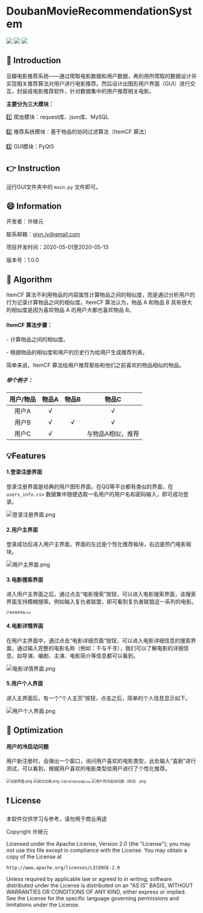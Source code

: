# DoubanMovieRecommendationSystem

[![](https://img.shields.io/badge/release-beta-blue.svg)](https://github.com/Giyn/DoubanMovieRecommendationSystem/releases/tag/1.0.0) [![](https://img.shields.io/badge/version-1.0.0-red.svg)](https://github.com/Giyn/DoubanMovieRecommendationSystem/releases/tag/1.0.0) [![](https://img.shields.io/badge/build-passing-green.svg)](https://github.com/Giyn/DoubanMovieRecommendationSystem/releases/tag/1.0.0)



## :blue_book: Introduction

豆瓣电影推荐系统——通过爬取电影数据和用户数据，再利用所爬取的数据设计并实现相关推荐算法对用户进行电影推荐。然后设计出图形用户界面（GUI）进行交互，封装成电影推荐软件，针对数据集中的用户推荐相关电影。

**主要分为三大模块：**

:one: 爬虫模块：request库、json库、MySQL 

:two: 推荐系统模块：基于物品的协同过滤算法（ItemCF 算法）

:three: GUI模块：PyQt5



## :point_right: Instruction

运行GUI文件夹中的 `main.py` 文件即可。



## :smile: Information

开发者：许继元

联系邮箱：giyn.jy@gmail.com

项目开发时间：2020-05-01至2020-05-13

版本号：1.0.0



## :mag_right: ​Algorithm

ItemCF 算法不利用物品的内容属性计算物品之间的相似度，而是通过分析用户的行为记录计算物品之间的相似度。ItemCF 算法认为，物品 A 和物品 B 具有很大的相似度是因为喜欢物品 A 的用户大都也喜欢物品 B。

 

#### **ItemCF 算法步骤：**

\-    计算物品之间的相似度。

\-    根据物品的相似度和用户的历史行为给用户生成推荐列表。



简单来说，ItemCF 算法给用户推荐那些和他们之前喜欢的物品相似的物品。



##### 举个例子：

| **用户**/**物品** | **物品A** | **物品B** |     **物品C**     |
| :---------------: | :-------: | :-------: | :---------------: |
|       用户A       |     √     |           |         √         |
|       用户B       |     √     |     √     |         √         |
|       用户C       |     √     |           | 与物品A相似，推荐 |



## :bulb: ​Features

#### 1.登录注册界面

登录注册界面是经典的用户图形界面，在QQ等平台都有类似的界面，在 `users_info.csv` 数据集中随便选取一名用户的用户名和密码输入，即可成功登录。

![登录注册界面.png](https://github.com/Giyn/DoubanMovieRecommendationSystem/blob/master/Screenshot/%E7%99%BB%E5%BD%95%E6%B3%A8%E5%86%8C%E7%95%8C%E9%9D%A2.png?raw=true)



#### 2.用户主界面

登录成功后进入用户主界面，界面的左边是个性化推荐板块，右边是热门电影板块。

![用户主界面.png](https://github.com/Giyn/DoubanMovieRecommendationSystem/blob/master/Screenshot/%E7%94%A8%E6%88%B7%E4%B8%BB%E7%95%8C%E9%9D%A2.png?raw=true)



#### 3.电影搜索界面

进入用户主界面之后，通过点击“电影搜索”按钮，可以进入电影搜索界面，该搜索界面支持模糊搜索。例如输入复仇者联盟，即可看到复仇者联盟这一系列的电影。

<img src="https://github.com/Giyn/DoubanMovieRecommendationSystem/blob/master/Screenshot/%E7%94%B5%E5%BD%B1%E6%90%9C%E7%B4%A2%E7%95%8C%E9%9D%A2.png?raw=true" alt="电影搜索界面.png" style="zoom: 50%;" />



#### 4.电影详情界面

在用户主界面中，通过点击“电影详细页面”按钮，可以进入电影详细信息的搜索界面，通过输入完整的电影名称（例如：千与千寻），我们可以了解电影的详细信息，如导演、编剧、主演、电影简介等信息都可以看到。

![电影详情界面.png](https://github.com/Giyn/DoubanMovieRecommendationSystem/blob/master/Screenshot/%E7%94%B5%E5%BD%B1%E8%AF%A6%E6%83%85%E7%95%8C%E9%9D%A2.png?raw=true)



#### 5.用户个人界面

进入主界面后，有一个“个人主页”按钮，点击之后，简单的个人信息显示如下。

![用户个人界面.png](https://github.com/Giyn/DoubanMovieRecommendationSystem/blob/master/Screenshot/%E7%94%A8%E6%88%B7%E4%B8%AA%E4%BA%BA%E7%95%8C%E9%9D%A2.png?raw=true)



## :high_brightness: Optimization

#### 用户的冷启动问题

用户新注册时，会弹出一个窗口，询问用户喜欢的电影类型，此处输入“喜剧”进行测试，可以看到，根据用户喜欢的电影类型给用户进行了个性化推荐。

<img src="https://github.com/Giyn/DoubanMovieRecommendationSystem/blob/master/Screenshot/%E6%B3%A8%E5%86%8C%E7%95%8C%E9%9D%A2.png?raw=true" alt="注册界面.png" style="zoom: 67%;" />



<img src="https://github.com/Giyn/DoubanMovieRecommendationSystem/blob/master/Screenshot/%E6%88%90%E5%8A%9F%E6%B3%A8%E5%86%8C.png?raw=true" alt="成功注册.png" style="zoom: 67%;" />



<img src="https://github.com/Giyn/DoubanMovieRecommendationSystem/blob/master/Screenshot/%E7%94%A8%E6%88%B7%E7%9A%84%E5%86%B7%E5%90%AF%E5%8A%A8%E9%97%AE%E9%A2%98.png?raw=true" alt="用户的冷启动问题.png" style="zoom: 50%;" />



<img src="https://github.com/Giyn/DoubanMovieRecommendationSystem/blob/master/Screenshot/%E7%94%A8%E6%88%B7%E7%9A%84%E5%86%B7%E5%90%AF%E5%8A%A8%E9%97%AE%E9%A2%98%EF%BC%88%E6%B5%8B%E8%AF%95%EF%BC%89.png?raw=true" alt="用户的冷启动问题（测试）.png" style="zoom: 67%;" />



##  :heavy_exclamation_mark: License

本软件仅供学习与参考，请勿用于商业用途

Copyright 许继元

Licensed under the Apache License, Version 2.0 (the "License"); you may not use this file except in compliance with the License. You may obtain a copy of the License at 

```
http://www.apache.org/licenses/LICENSE-2.0
```

Unless required by applicable law or agreed to in writing, software distributed under the License is distributed on an "AS IS" BASIS, WITHOUT WARRANTIES OR CONDITIONS OF ANY KIND, either express or implied. See the License for the specific language governing permissions and limitations under the License. 